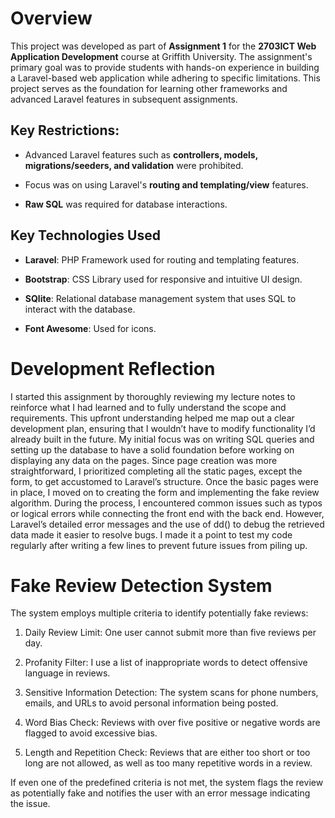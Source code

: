 # Overview

This project was developed as part of **Assignment 1** for the **2703ICT Web Application Development** course at Griffith University. The assignment's primary goal was to provide students with hands-on experience in building a Laravel-based web application while adhering to specific limitations. This project serves as the foundation for learning other frameworks and advanced Laravel features in subsequent assignments.

## Key Restrictions:

-   Advanced Laravel features such as **controllers, models, migrations/seeders, and validation** were prohibited.

-   Focus was on using Laravel's **routing and templating/view** features.

-   **Raw SQL** was required for database interactions.

## Key Technologies Used

-   **Laravel**: PHP Framework used for routing and templating features.

-   **Bootstrap**: CSS Library used for responsive and intuitive UI design.

-   **SQlite**: Relational database management system that uses SQL to interact with the database.

-   **Font Awesome**: Used for icons.

# Development Reflection

I started this assignment by thoroughly reviewing my lecture notes to reinforce what I had learned and to fully understand the scope and requirements. This upfront understanding helped me map out a clear development plan, ensuring that I wouldn’t have to modify functionality I’d already built in the future. My initial focus was on writing SQL queries and setting up the database to have a solid foundation before working on displaying any data on the pages. Since page creation was more straightforward, I prioritized completing all the static pages, except the form, to get accustomed to Laravel’s structure. Once the basic pages were in place, I moved on to creating the form and implementing the fake review algorithm. During the process, I encountered common issues such as typos or logical errors while connecting the front end with the back end. However, Laravel’s detailed error messages and the use of dd() to debug the retrieved data made it easier to resolve bugs. I made it a point to test my code regularly after writing a few lines to prevent future issues from piling up.

# Fake Review Detection System

The system employs multiple criteria to identify potentially fake reviews:

1. Daily Review Limit: One user cannot submit more than five reviews per day.

2. Profanity Filter: I use a list of inappropriate words to detect offensive language in reviews.

3. Sensitive Information Detection: The system scans for phone numbers, emails, and URLs to avoid personal information being posted.

4. Word Bias Check: Reviews with over five positive or negative words are flagged to avoid excessive bias.

5. Length and Repetition Check: Reviews that are either too short or too long are not allowed, as well as too many repetitive words in a review.

If even one of the predefined criteria is not met, the system flags the review as potentially fake and notifies the user with an error message indicating the issue.
